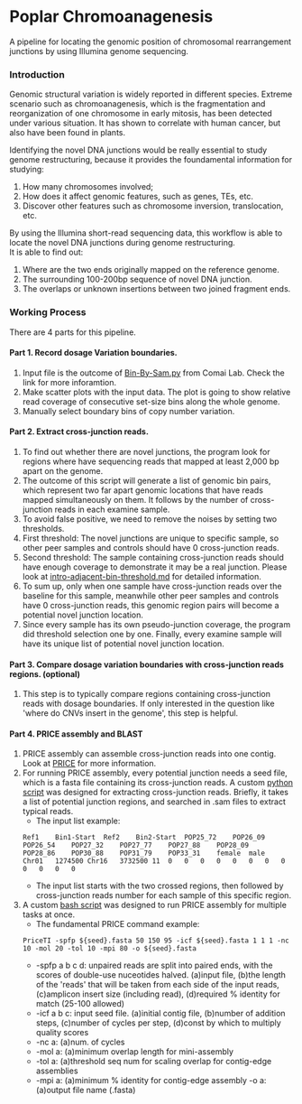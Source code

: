 # Poplar Chromoanagenesis
A pipeline for locating the genomic position of chromosomal rearrangement junctions by using Illumina genome sequencing. 

### Introduction
Genomic structural variation is widely reported in different species. Extreme scenario such as chromoanagenesis, which is the fragmentation and reorganization of one chromosome in early mitosis, has been detected under various situation. It has shown to correlate with human cancer, but also have been found in plants. <br>

Identifying the novel DNA junctions would be really essential to study genome restructuring, because it provides the foundamental information for studying: 
1. How many chromosomes involved;
2. How does it affect genomic features, such as genes, TEs, etc. 
3. Discover other features such as chromosome inversion, translocation, etc. 

By using the Illumina short-read sequencing data, this workflow is able to locate the novel DNA junctions during genome restructuring. <br>
It is able to find out: 
1. Where are the two ends originally mapped on the reference genome. 
2. The surrounding 100-200bp sequence of novel DNA junction. 
3. The overlaps or unknown insertions between two joined fragment ends. 

### Working Process
There are 4 parts for this pipeline. 

#### Part 1. Record dosage Variation boundaries.
1. Input file is the outcome of [Bin-By-Sam.py](https://github.com/Comai-Lab/bin-by-sam) from Comai Lab. Check the link for more inforamtion. 
2. Make scatter plots with the input data. The plot is going to show relative read coverage of consecutive set-size bins along the whole genome. 
3. Manually select boundary bins of copy number variation.

#### Part 2. Extract cross-junction reads. 
1. To find out whether there are novel junctions, the program look for regions where have sequencing reads that mapped at least 2,000 bp apart on the genome. 
2. The outcome of this script will generate a list of genomic bin pairs, which represent two far apart genomic locations that have reads mapped simultaneously on them. It follows by the number of cross-junction reads in each examine sample.   
2. To avoid false positive, we need to remove the noises by setting two thresholds. 
3. First threshold: The novel junctions are unique to specific sample, so other peer samples and controls should have 0 cross-junction reads. 
4. Second threshold: The sample containing cross-junction reads should have enough coverage to demonstrate it may be a real junction. Please look at [intro-adjacent-bin-threshold.md](https://github.com/guoweier/Poplar_Chromoanagenesis/blob/master/intro-adjacent-bin-threshold.md) for detailed information.
6. To sum up, only when one sample have cross-junction reads over the baseline for this sample, meanwhile other peer samples and controls have 0 cross-junction reads, this genomic region pairs will become a potential novel junction location. 
7. Since every sample has its own pseudo-junction coverage, the program did threshold selection one by one. Finally, every examine sample will have its unique list of potential novel junction location. 

#### Part 3. Compare dosage variation boundaries with cross-junction reads regions. (optional)
1. This step is to typically compare regions containing cross-junction reads with dosage boundaries. If only interested in the question like 'where do CNVs insert in the genome', this step is helpful. 

#### Part 4. PRICE assembly and BLAST
1. PRICE assembly can assemble cross-junction reads into one contig. Look at [PRICE](http://derisilab.ucsf.edu/software/price/) for more information. 
2. For running PRICE assembly, every potential junction needs a seed file, which is a fasta file containing its cross-junction reads. A custom [python script](https://github.com/guoweier/Poplar_Chromoanagenesis/blob/master/pairend-seeds-general.py) was designed for extracting cross-junction reads. Briefly, it takes a list of potential junction regions, and searched in .sam files to extract typical reads. <br>
   - The input list example:<br>
    ```
    Ref1	Bin1-Start	Ref2	Bin2-Start	POP25_72	POP26_09	POP26_54	POP27_32	POP27_77	POP27_88	POP28_09	POP28_86	POP30_88	POP31_79	POP33_31	female	male
    Chr01	1274500	Chr16	3732500	11	0	0	0	0	0	0	0	0	0	0	0	0
    ```
   - The input list starts with the two crossed regions, then followed by cross-junction reads number for each sample of this specific region. <br>
3. A custom [bash script](https://github.com/guoweier/Poplar_Chromoanagenesis/blob/master/Price-assembly-loop.sh) was designed to run PRICE assembly for multiple tasks at once. <br>
   - The fundamental PRICE command example:<br>
    ```
    PriceTI -spfp ${seed}.fasta 50 150 95 -icf ${seed}.fasta 1 1 1 -nc 10 -mol 20 -tol 10 -mpi 80 -o ${seed}.fasta
    ```
   - -spfp a b c d: unpaired reads are split into paired ends, with the scores of double-use nuceotides halved. (a)input file, (b)the length of the 'reads' that will be taken from each side of the input reads, (c)amplicon insert size (including read), (d)required % identity for match (25-100 allowed)
   - -icf a b c: input seed file. (a)initial contig file, (b)number of addition steps, (c)number of cycles per step, (d)const by which to multiply quality scores
   - -nc a: (a)num. of cycles
   - -mol a: (a)minimum overlap length for mini-assembly
   - -tol a: (a)threshold seq num for scaling overlap for contig-edge assemblies
   - -mpi a: (a)minimum % identity for contig-edge assembly
   -o a: (a)output file name (.fasta)
